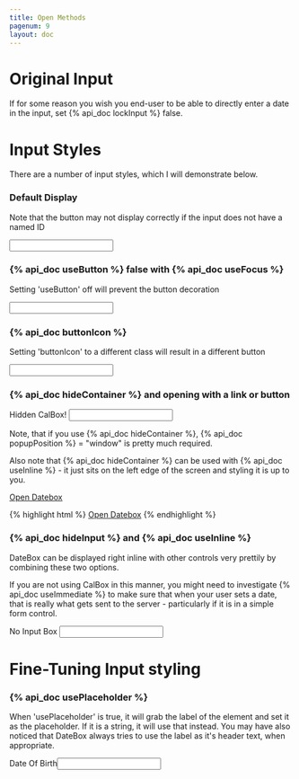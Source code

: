 ```yaml
---
title: Open Methods
pagenum: 9
layout: doc
---
```


# Original Input

If for some reason you wish you end-user to be able to directly enter a date in the
input, set {% api_doc lockInput %} false.

# Input Styles

There are a number of input styles, which I will demonstrate below.

### Default Display

Note that the button may not display correctly if the input does not have a named ID

<div class="ui-field-contain"><input id="cal1" type="text" data-role="datebox" data-options='{"mode":"calbox","useNewStyle":false}'></div>


### {% api_doc useButton %} false with {% api_doc useFocus %}

Setting 'useButton' off will prevent the button decoration

<div><input type="text" data-role="datebox" data-options='{"mode":"calbox","useFocus":true,"useButton":false}'></div>

### {% api_doc buttonIcon %} 

Setting 'buttonIcon' to a different class will result in a different button

<div><input type="text" data-role="datebox" data-options='{"mode":"calbox","useFocus":true,"buttonIcon":"grid"}'></div>


### {% api_doc hideContainer %} and opening with a link or button

<div class="ui-field-contain">
	<label for="cal2">Hidden CalBox!</label>
	<input id="cal2" type="text" data-role="datebox" data-options='{"mode":"calbox","popupPosition":"window","hideContainer":true}'>
</div>

Note, that if you use {% api_doc hideContainer %}, {% api_doc popupPosition %} = "window" is pretty much required.

Also note that {% api_doc hideContainer %} can be used with {% api_doc useInline %} - it just sits on the left edge of the screen and styling it is up to you.

<a href="javascript:$('#cal2').datebox('open');" data-role="button">Open Datebox</a>

{% highlight html %}
<a href="javascript:$(input).datebox('open');" data-role="button">Open Datebox</a>
{% endhighlight %}

### {% api_doc hideInput %} and {% api_doc useInline %}

DateBox can be displayed right inline with other controls very prettily by combining these two options.

If you are not using CalBox in this manner, you might need to investigate {% api_doc useImmediate %} to 
make sure that when your user sets a date, that is really what gets sent to the server - particularly 
if it is in a simple form control.

<div class="ui-field-contain">
	<label for="cal4">No Input Box</label>
	<input id="cal4" type="text" data-role="datebox" data-options='{"mode":"calbox","useInline":true,"hideInput":true}'>
</div>

# Fine-Tuning Input styling

### {% api_doc usePlaceholder %}

When 'usePlaceholder' is true, it will grab the label of the element and set it as
the placeholder. If it is a string, it will use that instead.  You may have also
noticed that DateBox always tries to use the label as it's header text, when appropriate.

<div class="ui-field-contain"><label for="cal3">Date Of Birth</label><input id="cal3" type="text" data-role="datebox" data-options='{"mode":"calbox","useInline":false,"useFocus":true,"usePlaceholder":true}'></div>

